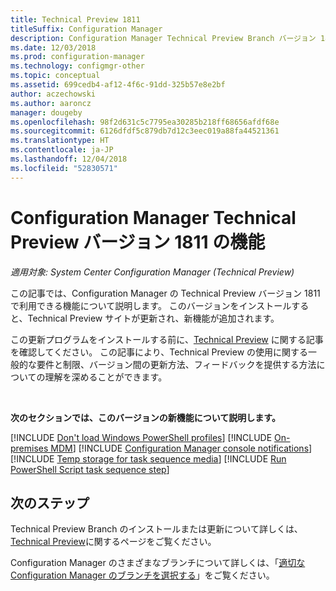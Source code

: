 ```yaml
---
title: Technical Preview 1811
titleSuffix: Configuration Manager
description: Configuration Manager Technical Preview Branch バージョン 1811 で利用できる新しい機能について説明します。
ms.date: 12/03/2018
ms.prod: configuration-manager
ms.technology: configmgr-other
ms.topic: conceptual
ms.assetid: 699cedb4-af12-4f6c-91dd-325b57e8e2bf
author: aczechowski
ms.author: aaroncz
manager: dougeby
ms.openlocfilehash: 98f2d631c5c7795ea30285b218ff68656afdf68e
ms.sourcegitcommit: 6126dfdf5c879db7d12c3eec019a88fa44521361
ms.translationtype: HT
ms.contentlocale: ja-JP
ms.lasthandoff: 12/04/2018
ms.locfileid: "52830571"
---
```

# <a name="capabilities-in-configuration-manager-technical-preview-version-1811"></a>Configuration Manager Technical Preview バージョン 1811 の機能 

*適用対象: System Center Configuration Manager (Technical Preview)*

この記事では、Configuration Manager の Technical Preview バージョン 1811 で利用できる機能について説明します。 このバージョンをインストールすると、Technical Preview サイトが更新され、新機能が追加されます。 

この更新プログラムをインストールする前に、[Technical Preview](/sccm/core/get-started/technical-preview) に関する記事を確認してください。 この記事により、Technical Preview の使用に関する一般的な要件と制限、バージョン間の更新方法、フィードバックを提供する方法についての理解を深めることができます。     


<!--  Known Issues Template
## Known issues 

[!INCLUDE [known issue title](includes/known-issue-bugid.md)]

-->



<br>

**次のセクションでは、このバージョンの新機能について説明します。**  

[!INCLUDE [Don't load Windows PowerShell profiles](includes/1811/1359239.md)]
[!INCLUDE [On-premises MDM](includes/1811/1359124.md)]
[!INCLUDE [Configuration Manager console notifications](includes/1811/1318035.md)]
[!INCLUDE [Temp storage for task sequence media](includes/1811/1359388.md)]
[!INCLUDE [Run PowerShell Script task sequence step](includes/1811/1359389.md)]



## <a name="next-steps"></a>次のステップ

Technical Preview Branch のインストールまたは更新について詳しくは、[Technical Preview](/sccm/core/get-started/technical-preview)に関するページをご覧ください。    

Configuration Manager のさまざまなブランチについて詳しくは、「[適切な Configuration Manager のブランチを選択する](/sccm/core/understand/which-branch-should-i-use)」をご覧ください。